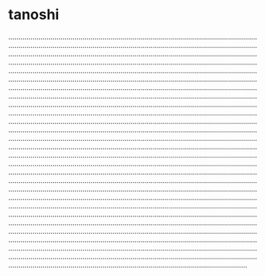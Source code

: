 # tanoshi
...........................................................................................................................................................................................................................................................................................................................................................................................................................................................................................................................................................................................................................................................................................................................................................................................................................................................................................................................................................................................................................................................................................................................................................................................................................................................................................................................................................................................................................................................................................................................................................................................................................................................................................................................................................................................................................................................................................................................................................................................................................................................................................................................................................................................................................................................................................................................................................................................................................................................................................................................................................................................................................................................................................................................................................................................................................................................................................................................................................................................................................................................................................................................................................................................................................................................................................................................................................................................................................................................................................................................................................................................................